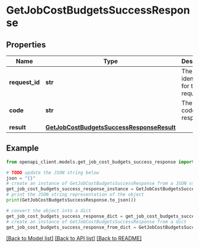 # GetJobCostBudgetsSuccessResponse


## Properties

Name | Type | Description | Notes
------------ | ------------- | ------------- | -------------
**request_id** | **str** | The unique identifier for the request. | 
**code** | **str** | The status code of the response. | 
**result** | [**GetJobCostBudgetsSuccessResponseResult**](GetJobCostBudgetsSuccessResponseResult.md) |  | 

## Example

```python
from openapi_client.models.get_job_cost_budgets_success_response import GetJobCostBudgetsSuccessResponse

# TODO update the JSON string below
json = "{}"
# create an instance of GetJobCostBudgetsSuccessResponse from a JSON string
get_job_cost_budgets_success_response_instance = GetJobCostBudgetsSuccessResponse.from_json(json)
# print the JSON string representation of the object
print(GetJobCostBudgetsSuccessResponse.to_json())

# convert the object into a dict
get_job_cost_budgets_success_response_dict = get_job_cost_budgets_success_response_instance.to_dict()
# create an instance of GetJobCostBudgetsSuccessResponse from a dict
get_job_cost_budgets_success_response_from_dict = GetJobCostBudgetsSuccessResponse.from_dict(get_job_cost_budgets_success_response_dict)
```
[[Back to Model list]](../README.md#documentation-for-models) [[Back to API list]](../README.md#documentation-for-api-endpoints) [[Back to README]](../README.md)


